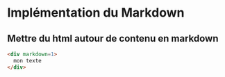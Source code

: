 # Implémentation du Markdown


## Mettre du html autour de contenu en markdown
``` HTML
<div markdown=1>
  mon texte
</div>
```
